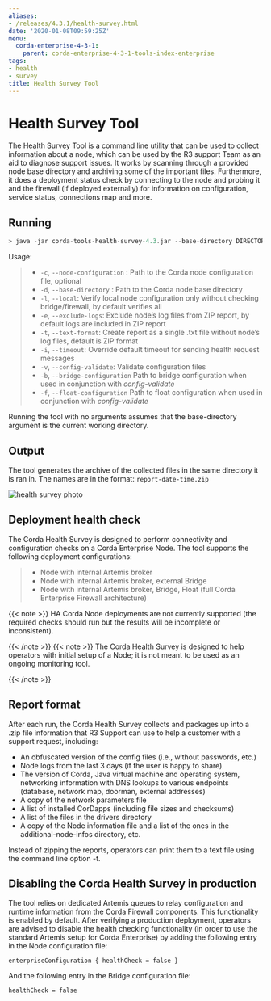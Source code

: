 ```yaml
---
aliases:
- /releases/4.3.1/health-survey.html
date: '2020-01-08T09:59:25Z'
menu:
  corda-enterprise-4-3-1:
    parent: corda-enterprise-4-3-1-tools-index-enterprise
tags:
- health
- survey
title: Health Survey Tool
---
```






# Health Survey Tool

The Health Survey Tool is a command line utility that can be used to collect information about a node,
which can be used by the R3 support Team as an aid to diagnose support issues. It works by scanning through a provided
node base directory and archiving some of the important files. Furthermore, it does a deployment status check by connecting to the node and probing
it and the firewall (if deployed externally) for information on configuration, service status, connections map and more.


## Running

```kotlin
> java -jar corda-tools-health-survey-4.3.jar --base-directory DIRECTORY [--node-configuration DIRECTORY]
```


Usage:

> 
> 
> * `-c`, `--node-configuration` <arg>:   Path to the Corda node configuration file, optional
> * `-d`, `--base-directory` <arg>:       Path to the Corda node base directory
> * `-l`, `--local`:                      Verify local node configuration only without checking bridge/firewall, by default verifies all
> * `-e`, `--exclude-logs`:               Exclude node’s log files from ZIP report, by default logs are included in ZIP report
> * `-t`, `--text-format`:                Create report as a single .txt file without node’s log files, default is ZIP format
> * `-i`, `--timeout`:                    Override default timeout for sending health request messages
> * `-v`, `--config-validate`:            Validate configuration files
> * `-b`, `--bridge-configuration`        Path to bridge configuration when used in conjunction with *config-validate*
> * `-f`, `--float-configuration`         Path to float configuration when used in conjunction with *config-validate*


Running the tool with no arguments assumes that the base-directory argument is the current working directory.


## Output

The tool generates the archive of the collected files in the same directory it is ran in. The names are in the format: `report-date-time.zip`

![health survey photo](/en/images/health-survey-photo.png "health survey photo")

## Deployment health check

The Corda Health Survey is designed to perform connectivity and configuration checks on a Corda Enterprise Node. The tool supports the following deployment configurations:

> 
> 
> * Node with internal Artemis broker
> * Node with internal Artemis broker, external Bridge
> * Node with internal Artemis broker, Bridge, Float (full Corda Enterprise Firewall architecture)


{{< note >}}
HA Corda Node deployments are not currently supported (the required checks should run but the results will be incomplete or inconsistent).

{{< /note >}}
{{< note >}}
The Corda Health Survey is designed to help operators with initial setup of a Node; it is not meant to be used as an ongoing monitoring tool.

{{< /note >}}

## Report format

After each run, the Corda Health Survey collects and packages up into a .zip file information that R3 Support can use to help a customer with a support request, including:


* An obfuscated version of the config files (i.e., without passwords, etc.)
* Node logs from the last 3 days (if the user is happy to share)
* The version of Corda, Java virtual machine and operating system, networking information with DNS lookups to various endpoints (database, network map, doorman, external addresses)
* A copy of the network parameters file
* A list of installed CorDapps (including file sizes and checksums)
* A list of the files in the drivers directory
* A copy of the Node information file and a list of the ones in the additional-node-infos directory, etc.

Instead of zipping the reports, operators can print them to a text file using the command line option -t.


## Disabling the Corda Health Survey in production

The tool relies on dedicated Artemis queues to relay configuration and runtime information from the Corda Firewall components. This functionality is enabled by default.
After verifying a production deployment, operators are advised to disable the health checking functionality (in order to use the standard Artemis setup for Corda Enterprise) by adding the following entry in the Node configuration file:

```none
enterpriseConfiguration { healthCheck = false }
```

And the following entry in the Bridge configuration file:

```none
healthCheck = false
```

